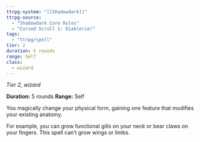 ```yaml
---
ttrpg-system: "[[Shadowdark]]"
ttrpg-source: 
  - "Shadowdark Core Rules"
  - "Cursed Scroll 1: Diablerie!"
tags:
  - "ttrpg/spell"
tier: 2
duration: 5 rounds
range: Self
class:
  - wizard
---
```

*Tier 2, wizard*

**Duration:** 5 rounds
**Range:** Self

You magically change your physical form, gaining one feature that modifies your existing anatomy.

For example, you can grow functional gills on your neck or bear claws on your fingers. This spell can’t grow wings or limbs.


